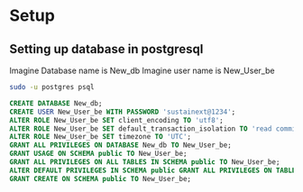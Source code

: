 # Setup

## Setting up database in postgresql

Imagine Database name is New_db
Imagine user name is New_User_be

```bash
sudo -u postgres psql
```

```sql
CREATE DATABASE New_db;
CREATE USER New_User_be WITH PASSWORD 'sustainext@1234';
ALTER ROLE New_User_be SET client_encoding TO 'utf8';
ALTER ROLE New_User_be SET default_transaction_isolation TO 'read committed';
ALTER ROLE New_User_be SET timezone TO 'UTC';
GRANT ALL PRIVILEGES ON DATABASE New_db TO New_User_be;
GRANT USAGE ON SCHEMA public TO New_User_be;
GRANT ALL PRIVILEGES ON ALL TABLES IN SCHEMA public TO New_User_be;
ALTER DEFAULT PRIVILEGES IN SCHEMA public GRANT ALL PRIVILEGES ON TABLES TO New_User_be;
GRANT CREATE ON SCHEMA public TO New_User_be;
```
